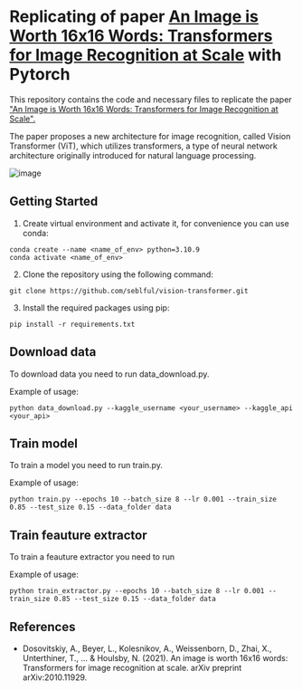 # Replicating of paper [An Image is Worth 16x16 Words: Transformers for Image Recognition at Scale](https://arxiv.org/abs/2010.11929) with Pytorch

This repository contains the code and necessary files to replicate the paper ["An Image is Worth 16x16 Words: Transformers for Image Recognition at Scale".](https://arxiv.org/pdf/2010.11929.pdf)

The paper proposes a new architecture for image recognition, called Vision Transformer (ViT), which utilizes transformers, a type of neural network architecture originally introduced for natural language processing.

![image](https://user-images.githubusercontent.com/91833187/223550950-20eca9ea-526a-4bb0-a9b9-758cd05df4a8.png "Vision Transformor (ViT)")

## Getting Started
1. Create virtual environment and activate it, for convenience you can use conda:
```
conda create --name <name_of_env> python=3.10.9
conda activate <name_of_env>
```
2. Clone the repository using the following command:
```
git clone https://github.com/seblful/vision-transformer.git
```
3. Install the required packages using pip:
```
pip install -r requirements.txt
```

## Download data
To download data you need to run data_download.py.

Example of usage:
```
python data_download.py --kaggle_username <your_username> --kaggle_api <your_api>
```

## Train model
To train a model you need to run train.py.

Example of usage:
```
python train.py --epochs 10 --batch_size 8 --lr 0.001 --train_size 0.85 --test_size 0.15 --data_folder data
```

## Train feauture extractor
To train a feauture extractor you need to run 

Example of usage:
```
python train_extractor.py --epochs 10 --batch_size 8 --lr 0.001 --train_size 0.85 --test_size 0.15 --data_folder data
```

## References
* Dosovitskiy, A., Beyer, L., Kolesnikov, A., Weissenborn, D., Zhai, X., Unterthiner, T., ... & Houlsby, N. (2021). An image is worth 16x16 words: Transformers for image recognition at scale. arXiv preprint arXiv:2010.11929.
